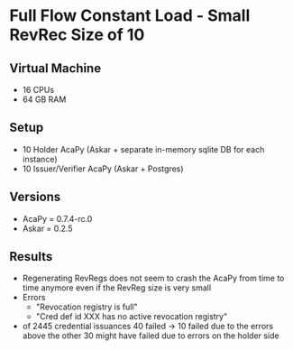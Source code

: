# Full Flow Constant Load - Small RevRec Size of 10

## Virtual Machine
- 16 CPUs
- 64 GB RAM

## Setup
- 10 Holder AcaPy (Askar + separate in-memory sqlite DB for each instance)
- 10 Issuer/Verifier AcaPy (Askar + Postgres) 

## Versions
- AcaPy = 0.7.4-rc.0
- Askar = 0.2.5


## Results
- Regenerating RevRegs does not seem to crash the AcaPy from time to time anymore even if the RevReg size is very small
- Errors
  - "Revocation registry is full"
  - "Cred def id XXX has no active revocation registry"
- of 2445 credential issuances 40 failed -> 10 failed due to the errors above the other 30 might have failed due to errors on the holder side